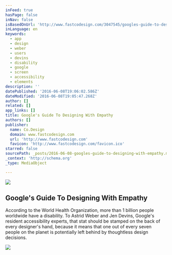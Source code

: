 ```yaml
---
inFeed: true
hasPage: false
inNav: false
isBasedOnUrl: 'http://www.fastcodesign.com/3047545/googles-guide-to-designing-with-empathy'
inLanguage: en
keywords:
  - app
  - design
  - weber
  - users
  - devins
  - disability
  - google
  - screen
  - accessibility
  - elements
description: ''
datePublished: '2016-06-08T19:06:02.586Z'
dateModified: '2016-06-08T19:05:47.268Z'
author: []
related: []
app_links: []
title: Google's Guide To Designing With Empathy
authors: []
publisher:
  name: Co.Design
  domain: www.fastcodesign.com
  url: 'http://www.fastcodesign.com'
  favicon: 'http://www.fastcodesign.com/favicon.ico'
starred: false
sourcePath: _posts/2016-06-08-googles-guide-to-designing-with-empathy.md
_context: 'http://schema.org'
_type: MediaObject

---
```

![](https://the-grid-user-content.s3-us-west-2.amazonaws.com/dfa43272-3777-452c-958e-ee6892b8d0d0.jpg)

<article style=""><h1>Google's Guide To Designing With Empathy</h1><p>According to the World Health Organization, more than 1 billion people worldwide have a disability. To Astrid Weber and Jen Devins, Google's resident accessibility experts, that stat should be stamped on the back of every designer's hand, because it means that one out of every seven people on the planet is potentially left behind by thoughtless design decisions.</p><img src="http://d.fastcompany.net/multisite_files/fastcompany/imagecache/inline-large/inline/2015/06/3047545-inline-i-0-google-empathy.jpg" /></article>